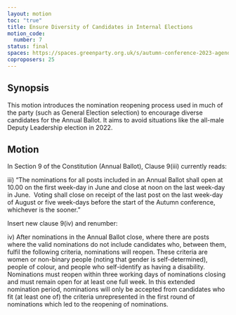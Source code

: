 ```yaml
---
layout: motion
toc: "true"
title: Ensure Diversity of Candidates in Internal Elections
motion_code:
  number: 7
status: final
spaces: https://spaces.greenparty.org.uk/s/autumn-conference-2023-agenda-forum/post/post/view?id=10552
coproposers: 25
---
```

## Synopsis

This motion introduces the nomination reopening process used in much of the party (such as General Election selection) to encourage diverse candidates for the Annual Ballot. It aims to avoid situations like the all-male Deputy Leadership election in 2022.

## Motion

In Section 9 of the Constitution (Annual Ballot), Clause 9(iii) currently reads:

iii) “The nominations for all posts included in an Annual Ballot shall open at 10.00 on the first week-day in June and close at noon on the last week-day in June.  Voting shall close on receipt of the last post on the last week-day of August or five week-days before the start of the Autumn conference, whichever is the sooner.”

Insert new clause 9(iv) and renumber:

iv) After nominations in the Annual Ballot close, where there are posts where the valid nominations do not include candidates who, between them, fulfil the following criteria, nominations will reopen. These criteria are women or non-binary people (noting that gender is self-determined), people of colour, and people who self-identify as having a disability. Nominations must reopen within three working days of nominations closing and must remain open for at least one full week. In this extended nomination period, nominations will only be accepted from candidates who fit (at least one of) the criteria unrepresented in the first round of nominations which led to the reopening of nominations.